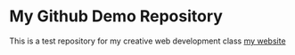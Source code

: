 # My Github Demo Repository

This is a test repository for my creative web development class
[my website](creative.colorado.edu/~daba3662/dev/)
